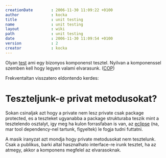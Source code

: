 ```yaml
---
creationDate        : 2006-11-30 11:09:22 +0100 
author              : kocka 
title               : unit testing 
name                : unit testing 
layout              : wiki 
path                : unit testing 
date                : 2006-11-30 11:09:54 +0100 
version             : 2 
creator             : kocka 
---
```

Olyan [test](test.html) ami egy bizonyos komponenst tesztel. Nyilvan a komponenssel szemben kell hogy legyen valami elvarasunk. ([COP](COP.html))

Frekventaltan visszatero eldontendo kerdes:

# Teszteljunk-e privat metodusokat?

Sokan csinaljak azt hogy a private nem lesz private csak package protected, es a teszteket ugyanabba a package strukturaba teszik mint a tesztelendo osztalyt, igy meg ha kulon forrasfaban is van, az [eclipse](Eclipse.html) (na, mar tool dependency-nel tartunk, figyeltek) le fogja tudni futtatni. 

A masik iranyzat azt mondja hogy private metodusokat nem tesztelunk. Csak a publikus, barki altal hasznalhato interface-re irunk tesztet, ha az atmegy, akkor a komponens megfelel az elvarasoknak.


